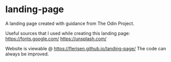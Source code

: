 # landing-page
A landing page created with guidance from The Odin Project.

Useful sources that I used while creating this landing page:
https://fonts.google.com/
https://unsplash.com/

Website is viewable @ https://flerisen.github.io/landing-page/
The code can always be improved.
